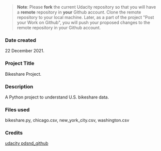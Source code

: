 >**Note**: Please **fork** the current Udacity repository so that you will have a **remote** repository in **your** Github account. Clone the remote repository to your local machine. Later, as a part of the project "Post your Work on Github", you will push your proposed changes to the remote repository in your Github account.

### Date created
22 December 2021.

### Project Title
Bikeshare Project.

### Description
A Python project to understand U.S. bikeshare data.

### Files used
bikeshare.py, chicago.csv, new_york_city.csv, washington.csv

### Credits
[udacity pdsnd_github](https://github.com/udacity/pdsnd_github')

